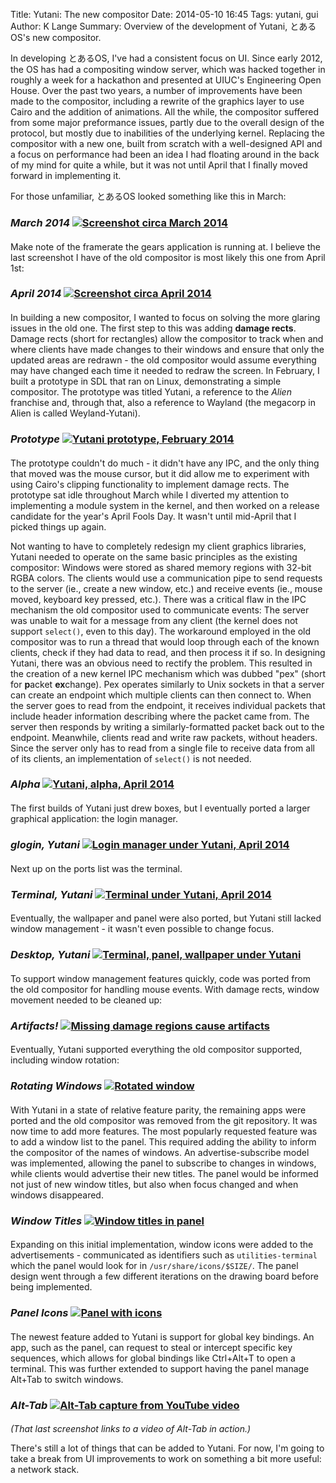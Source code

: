 Title: Yutani: The new compositor
Date: 2014-05-10 16:45
Tags: yutani, gui
Author: K Lange
Summary: Overview of the development of Yutani, とあるOS's new compositor.

In developing とあるOS, I've had a consistent focus on UI. Since early 2012, the OS has had a compositing window server, which was hacked together in roughly a week for a hackathon and presented at UIUC's Engineering Open House. Over the past two years, a number of improvements have been made to the compositor, including a rewrite of the graphics layer to use Cairo and the addition of animations. All the while, the compositor suffered from some major preformance issues, partly due to the overall design of the protocol, but mostly due to inabilities of the underlying kernel. Replacing the compositor with a new one, built from scratch with a well-designed API and a focus on performance had been an idea I had floating around in the back of my mind for quite a while, but it was not until April that I finally moved forward in implementing it.

For those unfamiliar, とあるOS looked something like this in March:

### *March 2014* [![Screenshot circa March 2014](//i.imgur.com/CsFIScB.png)](//i.imgur.com/CsFIScB.png)
####

Make note of the framerate the gears application is running at. I believe the last screenshot I have of the old compositor is most likely this one from April 1st:

### *April 2014* [![Screenshot circa April 2014](//i.imgur.com/JytMEaU.png)](//i.imgur.com/JytMEaU.png)
####

In building a new compositor, I wanted to focus on solving the more glaring issues in the old one. The first step to this was adding **damage rects**. Damage rects (short for rectangles) allow the compositor to track when and where clients have made changes to their windows and ensure that only the updated areas are redrawn - the old compositor would assume everything may have changed each time it needed to redraw the screen. In February, I built a prototype in SDL that ran on Linux, demonstrating a simple compositor. The prototype was titled Yutani, a reference to the *Alien* franchise and, through that, also a reference to Wayland (the megacorp in Alien is called Weyland-Yutani).

### *Prototype* [![Yutani prototype, February 2014](//i.imgur.com/z82vPQj.png)](//i.imgur.com/z82vPQj.png)
####

The prototype couldn't do much - it didn't have any IPC, and the only thing that moved was the mouse cursor, but it did allow me to experiment with using Cairo's clipping functionality to implement damage rects. The prototype sat idle throughout March while I diverted my attention to implementing a module system in the kernel, and then worked on a release candidate for the year's April Fools Day. It wasn't until mid-April that I picked things up again.

Not wanting to have to completely redesign my client graphics libraries, Yutani needed to operate on the same basic principles as the existing compositor: Windows were stored as shared memory regions with 32-bit RGBA colors. The clients would use a communication pipe to send requests to the server (ie., create a new window, etc.) and receive events (ie., mouse moved, keyboard key pressed, etc.). There was a critical flaw in the IPC mechanism the old compositor used to communicate events: The server was unable to wait for a message from any client (the kernel does not support `select()`, even to this day). The workaround employed in the old compositor was to run a thread that would loop through each of the known clients, check if they had data to read, and then process it if so. In designing Yutani, there was an obvious need to rectify the problem. This resulted in the creation of a new kernel IPC mechanism which was dubbed "pex" (short for **p**acket **ex**change). Pex operates similarly to Unix sockets in that a server can create an endpoint which multiple clients can then connect to. When the server goes to read from the endpoint, it receives individual packets that include header information describing where the packet came from. The server then responds by writing a similarly-formatted packet back out to the endpoint. Meanwhile, clients read and write raw packets, without headers. Since the server only has to read from a single file to receive data from all of its clients, an implementation of `select()` is not needed.

### *Alpha* [![Yutani, alpha, April 2014](//i.imgur.com/cIHO3ey.png)](//i.imgur.com/cIHO3ey.png)
####

The first builds of Yutani just drew boxes, but I eventually ported a larger graphical application: the login manager.

### *glogin, Yutani* [![Login manager under Yutani, April 2014](//i.imgur.com/YVvYefW.png)](//i.imgur.com/YVvYefW.png)
####

Next up on the ports list was the terminal.

### *Terminal, Yutani* [![Terminal under Yutani, April 2014](//i.imgur.com/Koj8sHr.png)](//i.imgur.com/Koj8sHr.png)
####

Eventually, the wallpaper and panel were also ported, but Yutani still lacked window management - it wasn't even possible to change focus.

### *Desktop, Yutani* [![Terminal, panel, wallpaper under Yutani](//i.imgur.com/cRRZCre.png)](//i.imgur.com/cRRZCre.png)
####

To support window management features quickly, code was ported from the old compositor for handling mouse events. With damage rects, window movement needed to be cleaned up:

### *Artifacts!* [![Missing damage regions cause artifacts](//i.imgur.com/EXVTcc7.png)](//i.imgur.com/EXVTcc7.png)
####

Eventually, Yutani supported everything the old compositor supported, including window rotation:

### *Rotating Windows* [![Rotated window](//i.imgur.com/8Ou9G4z.png)](//i.imgur.com/8Ou9G4z.png)
####

With Yutani in a state of relative feature parity, the remaining apps were ported and the old compositor was removed from the git repository. It was now time to add more features. The most popularly requested feature was to add a window list to the panel. This required adding the ability to inform the compositor of the names of windows. An advertise-subscribe model was implemented, allowing the panel to subscribe to changes in windows, while clients would advertise their new titles. The panel would be informed not just of new window titles, but also when focus changed and when windows disappeared.

### *Window Titles* [![Window titles in panel](//i.imgur.com/4WE8nTU.png)](//i.imgur.com/4WE8nTU.png)
####

Expanding on this initial implementation, window icons were added to the advertisements - communicated as identifiers such as `utilities-terminal` which the panel would look for in `/usr/share/icons/$SIZE/`. The panel design went through a few different iterations on the drawing board before being implemented.

### *Panel Icons* [![Panel with icons](//i.imgur.com/B88hMEZ.png)](//i.imgur.com/B88hMEZ.png)
####

The newest feature added to Yutani is support for global key bindings. An app, such as the panel, can request to steal or intercept specific key sequences, which allows for global bindings like Ctrl+Alt+T to open a terminal. This was further extended to support having the panel manage Alt+Tab to switch windows.

### *Alt-Tab* [![Alt-Tab capture from YouTube video](//i.imgur.com/E40lAjr.png)](https://www.youtube.com/watch?v=Ez8e1CIC1W4)
####

*(That last screenshot links to a video of Alt-Tab in action.)*

There's still a lot of things that can be added to Yutani. For now, I'm going to take a break from UI improvements to work on something a bit more useful: a network stack.
